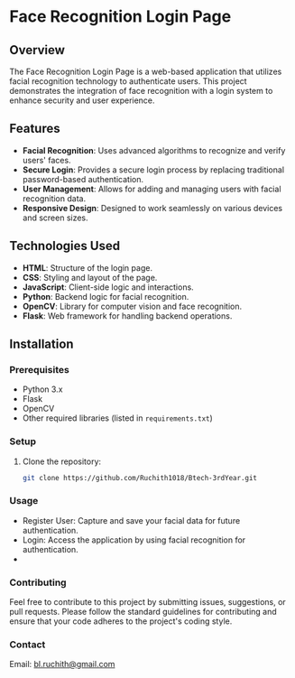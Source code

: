 # Face Recognition Login Page

## Overview

The Face Recognition Login Page is a web-based application that utilizes facial recognition technology to authenticate users. This project demonstrates the integration of face recognition with a login system to enhance security and user experience.

## Features

- **Facial Recognition**: Uses advanced algorithms to recognize and verify users' faces.
- **Secure Login**: Provides a secure login process by replacing traditional password-based authentication.
- **User Management**: Allows for adding and managing users with facial recognition data.
- **Responsive Design**: Designed to work seamlessly on various devices and screen sizes.

## Technologies Used

- **HTML**: Structure of the login page.
- **CSS**: Styling and layout of the page.
- **JavaScript**: Client-side logic and interactions.
- **Python**: Backend logic for facial recognition.
- **OpenCV**: Library for computer vision and face recognition.
- **Flask**: Web framework for handling backend operations.

## Installation

### Prerequisites

- Python 3.x
- Flask
- OpenCV
- Other required libraries (listed in `requirements.txt`)

### Setup

1. Clone the repository:
   ```bash
   git clone https://github.com/Ruchith1018/Btech-3rdYear.git

### Usage
- Register User: Capture and save your facial data for future authentication.
- Login: Access the application by using facial recognition for authentication.
- 
### Contributing
Feel free to contribute to this project by submitting issues, suggestions, or pull requests. Please follow the standard guidelines for contributing and ensure that your code adheres to the project's coding style.

### Contact
Email: bl.ruchith@gmail.com
